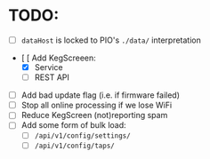 # TODO:

- [ ] `dataHost` is locked to PIO's `./data/` interpretation
- [ [ Add KegScreeen:
    - [x] Service
    - [ ] REST API
- [ ] Add bad update flag (i.e. if firmware failed)
- [ ] Stop all online processing if we lose WiFi
- [ ] Reduce KegScreen (not)reporting spam
- [ ] Add some form of bulk load:
    - [ ] `/api/v1/config/settings/`
    - [ ] `/api/v1/config/taps/`
